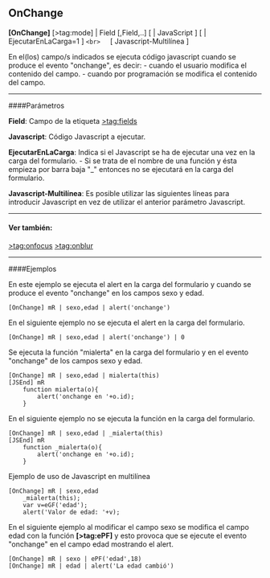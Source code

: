 ## OnChange

**[OnChange]** [>tag:mode] | Field [,Field,..] [ | JavaScript ] [ | EjecutarEnLaCarga=1 ]
	`<br>`
        [ Javascript-Multilínea ]

En el(los) campo/s indicados se ejecuta código javascript cuando se produce el evento "onchange",
es decir:
	- cuando el usuario modifica el contenido del campo.
    - cuando por programación se modifica el contenido del campo.

---

####Parámetros

**Field**:
	Campo de la etiqueta [&gt;tag:fields](Fields)

**Javascript**:
	Código Javascript a ejecutar.

**EjecutarEnLaCarga**:
	Indica si el Javascript se ha de ejecutar una vez en la carga del formulario.
	- Si se trata de el nombre de una función y ésta empieza por barra baja "_" entonces no se ejecutará en la carga del formulario.

**Javascript-Multilínea**:
	Es posible utilizar las siguientes líneas para introducir Javascript en vez de utilizar el anterior parámetro Javascript.

---

#### Ver también:

[&gt;tag:onfocus](OnFocus) [&gt;tag:onblur](OnBlur)

---

####Ejemplos

En este ejemplo se ejecuta el alert en la carga del formulario y
cuando se produce el evento "onchange" en los campos sexo y edad.

```
[OnChange] mR | sexo,edad | alert('onchange')
```

En el siguiente ejemplo no se ejecuta el alert en la carga del formulario.

```
[OnChange] mR | sexo,edad | alert('onchange') | 0
```

Se ejecuta la función "mialerta" en la carga del formulario y
en el evento "onchange" de los campos sexo y edad.

```
[OnChange] mR | sexo,edad | mialerta(this)
[JSEnd] mR
	function mialerta(o){
    	alert('onchange en '+o.id);
    }
```

En el siguiente ejemplo no se ejecuta la función en la carga del formulario.

```
[OnChange] mR | sexo,edad | _mialerta(this)
[JSEnd] mR
	function _mialerta(o){
    	alert('onchange en '+o.id);
    }
```

Ejemplo de uso de Javascript en multilínea

```
[OnChange] mR | sexo,edad
	_mialerta(this);
    var v=eGF('edad');
    alert('Valor de edad: '+v);
```

En el siguiente ejemplo al modificar el campo sexo se modifica el campo edad con la función **[>tag:ePF]**
y esto provoca que se ejecute el evento "onchange" en el campo edad mostrando el alert.

```
[OnChange] mR | sexo | ePF('edad',18)
[OnChange] mR | edad | alert('La edad cambió')

```
